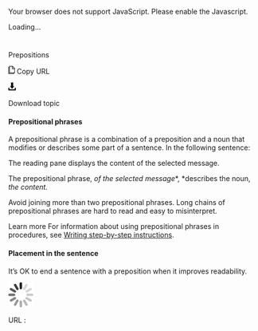 Your browser does not support JavaScript. Please enable the Javascript.

Loading...

# 

Prepositions

![Copy URL](prepositions_files/Copy.png)
Copy URL

![Download](prepositions_files/Download.png)

Download topic

#### Prepositional phrases

A
prepositional phrase is a combination of a preposition and a noun that
modifies or describes some part of a sentence. In the following
sentence:

The reading pane displays the content of the selected message.

The prepositional phrase, *of the selected message**, *describes the noun, *the content.*

Avoid
joining more than two prepositional phrases. Long chains of
prepositional phrases are hard to read and easy to misinterpret.

Learn more For information about using prepositional phrases in procedures, see [Writing step-by-step instructions](https://worldready.cloudapp.net/Styleguide/Read?id=2700&topicid=29016).

#### Placement in the sentence

It’s OK to end a sentence with a preposition when it improves readability.

![In progress](prepositions_files/activity-large.gif)

URL :
